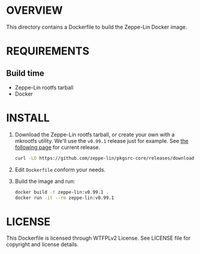 OVERVIEW
========

This directory contains a Dockerfile to build the Zeppe-Lin Docker image.


REQUIREMENTS
============

Build time
----------
* Zeppe-Lin rootfs tarball
* Docker


INSTALL
=======

1. Download the Zeppe-Lin rootfs tarball, or create your own with a mkrootfs
   utility.  We'll use the `v0.99.1` release just for example.
   See [the following page][1] for current release.

   ```sh
   curl -LO https://github.com/zeppe-lin/pkgsrc-core/releases/download/v0.99.1/rootfs-v0.99.1-x86_64.tar.xz
   ```

2. Edit `Dockerfile` conform your needs.

3. Build the image and run:

   ```sh
   docker build -t zeppe-lin:v0.99.1 .
   docker run -it --rm zeppe-lin:v0.99.1
   ```

[1]: https://github.com/zeppe-lin/pkgsrc-core/releases/latest


LICENSE
=======

This Dockerfile is licensed through WTFPLv2 License.
See LICENSE file for copyright and license details.
